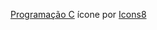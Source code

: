 <a target="_blank" href="https://icons8.com/icon/40670/c-programming">Programação C</a> ícone por <a target="_blank" href="https://icons8.com">Icons8</a>
